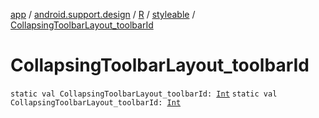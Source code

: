 [app](../../../index.md) / [android.support.design](../../index.md) / [R](../index.md) / [styleable](index.md) / [CollapsingToolbarLayout_toolbarId](.)

# CollapsingToolbarLayout_toolbarId

`static val CollapsingToolbarLayout_toolbarId: `[`Int`](https://kotlinlang.org/api/latest/jvm/stdlib/kotlin/-int/index.html)
`static val CollapsingToolbarLayout_toolbarId: `[`Int`](https://kotlinlang.org/api/latest/jvm/stdlib/kotlin/-int/index.html)